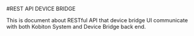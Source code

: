 #REST  API DEVICE BRIDGE

This is document about RESTful API that device bridge UI communicate with both Kobiton System and Device Bridge back end.

#
